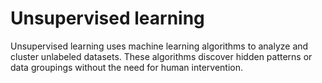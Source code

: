 # Unsupervised learning
Unsupervised learning uses machine learning algorithms to analyze and cluster unlabeled datasets. These algorithms discover hidden patterns or data groupings without the need for human intervention.